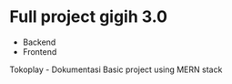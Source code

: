 # Full project gigih 3.0
- Backend
- Frontend

Tokoplay - Dokumentasi
Basic project using MERN stack
